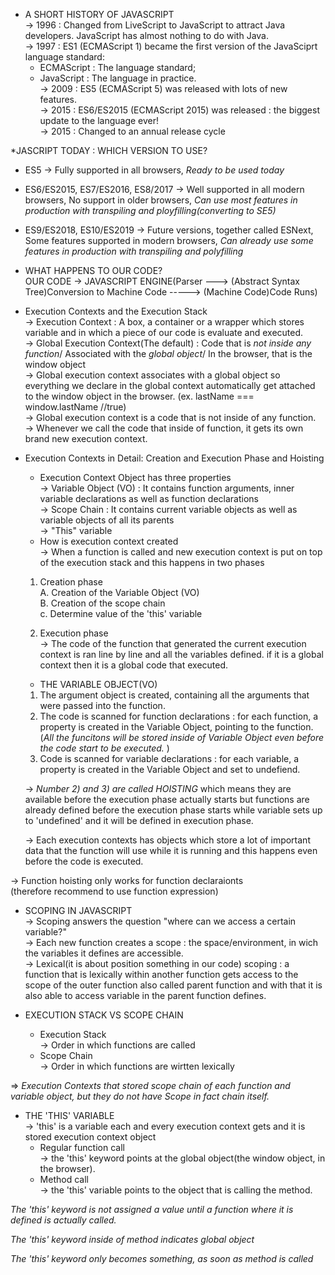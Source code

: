 * A SHORT HISTORY OF JAVASCRIPT</br>
-> 1996 : Changed from LiveScript to JavaScript to attract Java developers. JavaScript has almost nothing to do with Java.</br>
-> 1997 : ES1 (ECMAScript 1) became the first version of the JavaSciprt language standard:</br>
  * ECMAScript : The language standard;</br>
  * JavaScript : The language in practice.</br>
-> 2009 : ES5 (ECMAScript 5) was released with lots of new features.</br>
-> 2015 : ES6/ES2015 (ECMAScript 2015) was released : the biggest update to the language ever!</br>
-> 2015 : Changed to an annual release cycle</br>

*JASCRIPT TODAY : WHICH VERSION TO USE?</br>
  * ES5 -> Fully supported in all browsers, *Ready to be used today*</br>
  * ES6/ES2015, ES7/ES2016, ES8/2017 -> Well supported in all modern browsers, No support in older browsers, *Can use most features in production with transpiling and ployfilling(converting to SE5)*</br>
  * ES9/ES2018, ES10/ES2019 -> Future versions, together called ESNext, Some features supported in modern browsers, *Can already use some features in production with transpiling and polyfilling*</br>

* WHAT HAPPENS TO OUR CODE?</br>
OUR CODE -> JAVASCRIPT ENGINE(Parser ---> (Abstract Syntax Tree)Conversion to Machine Code -----> (Machine Code)Code Runs)</br>

* Execution Contexts and the Execution Stack</br>
-> Execution Context : A box, a container or a wrapper which stores variable and in which a piece of our code is evaluate and executed.</br>
-> Global Execution Context(The default) : Code that is *not inside any function*/ Associated with the *global object*/ In the browser, that is the window object</br>
-> Global execution context associates with a global object so everything we declare in the global context
automatically get attached to the window object in the browser. (ex. lastName === window.lastName //true)</br>
-> Global execution context is a code that is not inside of any function. </br>
-> Whenever we call the code that inside of function, it gets its own brand new execution context.</br>

* Execution Contexts in Detail: Creation and Execution Phase and Hoisting</br>
  * Execution Context Object has three properties </br>
  -> Variable Object (VO) : It contains function arguments, inner variable declarations as well as function declarations</br>
  -> Scope Chain : It contains current variable objects as well as variable objects of all its parents</br>
  -> "This" variable </br>
  * How is execution context created</br>
  -> When a function is called and new execution context is put on top of the execution stack and this happens in two phases</br>
  1) Creation phase</br>
    A. Creation of the Variable Object (VO)</br>
    B. Creation of the scope chain</br>
    c. Determine value of the 'this' variable</br>
  
  2) Execution phase</br>
  -> The code of the function that generated the current execution context is ran line by line and all the variables defined. if it is a global context then it is a global code that executed.</br>

  * THE VARIABLE OBJECT(VO)</br>
  1) The argument object is created, containing all the arguments that were passed into the function.</br>
  2) The code is scanned for function declarations : for each function, a property is created in the Variable Object, pointing to the function.</br>(*All the funcitons will be stored inside of Variable Object even before the code start to be executed.* )</br>
  3) Code is scanned for variable declarations : for each variable, a property is created in the Variable Object and set to undefiend. </br>

  -> *Number 2) and 3) are called HOISTING* which means they are available before the execution phase actually starts but functions are already defined before the execution phase starts while variable sets up to 'undefined' and it will be defined in execution phase.</br>

  -> Each execution contexts has objects which store a lot of important data that the function will use while it is running and this happens even before the code is executed.</br>

-> Function hoisting only works for function declaraionts</br>
(therefore recommend to use function expression)</br>

* SCOPING IN JAVASCRIPT</br>
-> Scoping answers the question "where can we access a certain variable?"</br>
-> Each new function creates a scope : the space/environment, in wich the variables it defines are accessible.</br>
-> Lexical(it is about position something in our code) scoping : a function that is lexically within another function gets access to the scope of the outer function also called parent function and with that it is also able to access variable in the parent function defines.</br>

* EXECUTION STACK VS SCOPE CHAIN</br>
  * Execution Stack</br>
  -> Order in which functions are called</br>
  * Scope Chain</br>
  -> Order in which functions are wirtten lexically</br>

=> *Execution Contexts that stored scope chain of each function and variable object, but they do not have Scope in fact chain itself.*</br>

* THE 'THIS' VARIABLE</br>
-> 'this' is a variable each and every execution context gets and it is stored execution context object</br>
  * Regular function call </br>
  -> the 'this' keyword points at the global object(the window object, in the browser).</br>
  * Method call</br>
  -> the 'this' variable points to the object that is calling the method.</br>
 
*The 'this' keyword is not assigned a value until a function where it is defined is actually called.*</br>

*The 'this' keyword inside of method indicates global object*</br>

*The 'this' keyword only becomes something, as soon as method is called*</br>